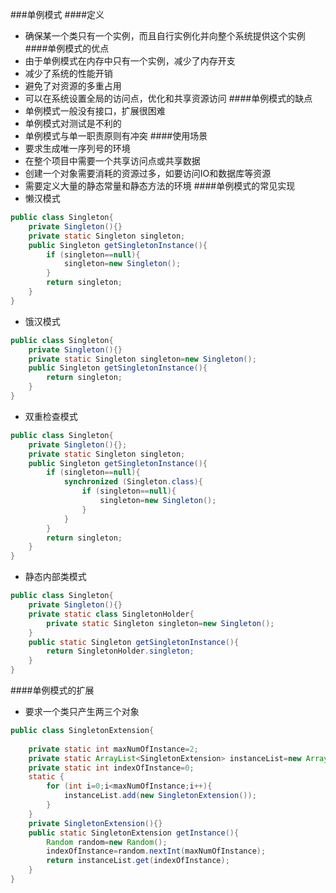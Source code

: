 ###单例模式
####定义
* 确保某一个类只有一个实例，而且自行实例化并向整个系统提供这个实例
####单例模式的优点
* 由于单例模式在内存中只有一个实例，减少了内存开支
* 减少了系统的性能开销
* 避免了对资源的多重占用
* 可以在系统设置全局的访问点，优化和共享资源访问
####单例模式的缺点
* 单例模式一般没有接口，扩展很困难
* 单例模式对测试是不利的
* 单例模式与单一职责原则有冲突
####使用场景
* 要求生成唯一序列号的环境
* 在整个项目中需要一个共享访问点或共享数据
* 创建一个对象需要消耗的资源过多，如要访问IO和数据库等资源
* 需要定义大量的静态常量和静态方法的环境
####单例模式的常见实现
* 懒汉模式
```java
public class Singleton{
    private Singleton(){}
    private static Singleton singleton;
    public Singleton getSingletonInstance(){
        if (singleton==null){
            singleton=new Singleton();
        }
        return singleton;
    }
}
```
* 饿汉模式
```java
public class Singleton{
    private Singleton(){}
    private static Singleton singleton=new Singleton();
    public Singleton getSingletonInstance(){
        return singleton;
    }
}
```
* 双重检查模式
```java
public class Singleton{
    private Singleton(){};
    private static Singleton singleton;
    public Singleton getSingletonInstance(){
        if (singleton==null){
            synchronized (Singleton.class){
                if (singleton==null){
                    singleton=new Singleton();
                }
            }
        }
        return singleton;
    }
}
```
* 静态内部类模式
```java
public class Singleton{
    private Singleton(){}
    private static class SingletonHolder{
        private static Singleton singleton=new Singleton();
    }
    public static Singleton getSingletonInstance(){
        return SingletonHolder.singleton;
    }
}
```
####单例模式的扩展
* 要求一个类只产生两三个对象
```java
public class SingletonExtension{
    
    private static int maxNumOfInstance=2;
    private static ArrayList<SingletonExtension> instanceList=new ArrayList<>();
    private static int indexOfInstance=0;
    static {
        for (int i=0;i<maxNumOfInstance;i++){
            instanceList.add(new SingletonExtension());
        }
    }
    private SingletonExtension(){}
    public static SingletonExtension getInstance(){
        Random random=new Random();
        indexOfInstance=random.nextInt(maxNumOfInstance);
        return instanceList.get(indexOfInstance);
    }
}
```